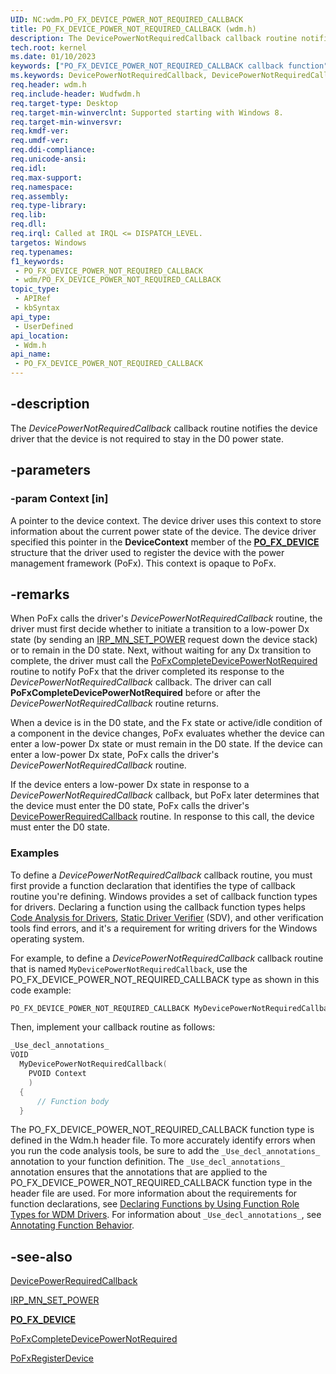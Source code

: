 ```yaml
---
UID: NC:wdm.PO_FX_DEVICE_POWER_NOT_REQUIRED_CALLBACK
title: PO_FX_DEVICE_POWER_NOT_REQUIRED_CALLBACK (wdm.h)
description: The DevicePowerNotRequiredCallback callback routine notifies the device driver that the device is not required to stay in the D0 power state.
tech.root: kernel
ms.date: 01/10/2023
keywords: ["PO_FX_DEVICE_POWER_NOT_REQUIRED_CALLBACK callback function"]
ms.keywords: DevicePowerNotRequiredCallback, DevicePowerNotRequiredCallback routine [Kernel-Mode Driver Architecture], PO_FX_DEVICE_POWER_NOT_REQUIRED_CALLBACK, kernel.devicepowernotrequiredcallback, wdm/DevicePowerNotRequiredCallback
req.header: wdm.h
req.include-header: Wudfwdm.h
req.target-type: Desktop
req.target-min-winverclnt: Supported starting with Windows 8.
req.target-min-winversvr: 
req.kmdf-ver: 
req.umdf-ver: 
req.ddi-compliance: 
req.unicode-ansi: 
req.idl: 
req.max-support: 
req.namespace: 
req.assembly: 
req.type-library: 
req.lib: 
req.dll: 
req.irql: Called at IRQL <= DISPATCH_LEVEL.
targetos: Windows
req.typenames: 
f1_keywords:
 - PO_FX_DEVICE_POWER_NOT_REQUIRED_CALLBACK
 - wdm/PO_FX_DEVICE_POWER_NOT_REQUIRED_CALLBACK
topic_type:
 - APIRef
 - kbSyntax
api_type:
 - UserDefined
api_location:
 - Wdm.h
api_name:
 - PO_FX_DEVICE_POWER_NOT_REQUIRED_CALLBACK
---
```


## -description

The *DevicePowerNotRequiredCallback* callback routine notifies the device driver that the device is not required to stay in the D0 power state.

## -parameters

### -param Context [in]

A pointer to the device context. The device driver uses this context to store information about the current power state of the device. The device driver specified this pointer in the **DeviceContext** member of the [**PO_FX_DEVICE**](./ns-wdm-_po_fx_device_v1.md) structure that the driver used to register the device with the power management framework (PoFx). This context is opaque to PoFx.

## -remarks

When PoFx calls the driver's *DevicePowerNotRequiredCallback* routine, the driver must first decide whether to initiate a transition to a low-power Dx state (by sending an [IRP_MN_SET_POWER](/windows-hardware/drivers/kernel/irp-mn-set-power) request down the device stack) or to remain in the D0 state. Next, without waiting for any Dx transition to complete, the driver must call the [PoFxCompleteDevicePowerNotRequired](./nf-wdm-pofxcompletedevicepowernotrequired.md) routine to notify PoFx that the driver completed its response to the *DevicePowerNotRequiredCallback* callback. The driver can call **PoFxCompleteDevicePowerNotRequired** before or after the *DevicePowerNotRequiredCallback* routine returns.

When a device is in the D0 state, and the Fx state or active/idle condition of a component in the device changes, PoFx evaluates whether the device can enter a low-power Dx state or must remain in the D0 state. If the device can enter a low-power Dx state, PoFx calls the driver's *DevicePowerNotRequiredCallback* routine.

If the device enters a low-power Dx state in response to a *DevicePowerNotRequiredCallback* callback, but PoFx later determines that the device must enter the D0 state, PoFx calls the driver's [DevicePowerRequiredCallback](./nc-wdm-po_fx_device_power_required_callback.md) routine. In response to this call, the device must enter the D0 state.

### Examples

To define a *DevicePowerNotRequiredCallback* callback routine, you must first provide a function declaration that identifies the type of callback routine you're defining. Windows provides a set of callback function types for drivers. Declaring a function using the callback function types helps [Code Analysis for Drivers](/windows-hardware/drivers/devtest/code-analysis-for-drivers), [Static Driver Verifier](/windows-hardware/drivers/devtest/static-driver-verifier) (SDV), and other verification tools find errors, and it's a requirement for writing drivers for the Windows operating system.

For example, to define a *DevicePowerNotRequiredCallback* callback routine that is named `MyDevicePowerNotRequiredCallback`, use the PO_FX_DEVICE_POWER_NOT_REQUIRED_CALLBACK type as shown in this code example:

```cpp
PO_FX_DEVICE_POWER_NOT_REQUIRED_CALLBACK MyDevicePowerNotRequiredCallback;
```

Then, implement your callback routine as follows:

```cpp
_Use_decl_annotations_
VOID
  MyDevicePowerNotRequiredCallback(
    PVOID Context
    )
  {
      // Function body
  }

```

The PO_FX_DEVICE_POWER_NOT_REQUIRED_CALLBACK function type is defined in the Wdm.h header file. To more accurately identify errors when you run the code analysis tools, be sure to add the `_Use_decl_annotations_` annotation to your function definition. The `_Use_decl_annotations_` annotation ensures that the annotations that are applied to the PO_FX_DEVICE_POWER_NOT_REQUIRED_CALLBACK function type in the header file are used. For more information about the requirements for function declarations, see [Declaring Functions by Using Function Role Types for WDM Drivers](/windows-hardware/drivers/devtest/declaring-functions-using-function-role-types-for-wdm-drivers). For information about `_Use_decl_annotations_`, see [Annotating Function Behavior](/visualstudio/code-quality/annotating-function-behavior).

## -see-also

[DevicePowerRequiredCallback](./nc-wdm-po_fx_device_power_required_callback.md)

[IRP_MN_SET_POWER](/windows-hardware/drivers/kernel/irp-mn-set-power)

[**PO_FX_DEVICE**](./ns-wdm-_po_fx_device_v1.md)

[PoFxCompleteDevicePowerNotRequired](./nf-wdm-pofxcompletedevicepowernotrequired.md)

[PoFxRegisterDevice](./nf-wdm-pofxregisterdevice.md)